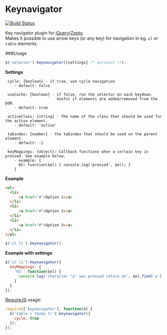 Keynavigator
======

[![Build Status](https://travis-ci.org/nekman/keynavigator.png?branch=master)](https://travis-ci.org/nekman/keynavigator)

Key navigator plugin for <a href="http://jquery.com">jQuery</a>/<a href="http://zeptojs.com">Zepto</a>.
<br/>
Makes it possible to use arrow keys (or any key) for navigation in eg. `ul` or `table` elements.

###Usage
```javascript
$('selector').keynavigator({settings} /* optional */);
```

<strong>Settings</strong>

```
 cycle: {boolean} - if true, use cycle navigation
 	- default: false     
 
 useCache: {boolean} - if false, run the selector on each keydown. 
 					   Useful if elements are added/removed from the DOM.
 	- default: true  
 
 activeClass: {string} - The name of the class that should be used for the active element.
 	- default: 'active'
 
 tabindex: {number} - the tabindex that should be used on the parent element.
 	- default: -1   
 
 keyMappings: {object}: Callback functions when a certain key is pressed. See example below.
 	- example: { 
      65: function($el) { console.log('pressed', $el); }
    }
```

<strong>Example</strong>

```html
<ul>
  <li>
      <a href="#">Option 1</a>
  </li>
  <li>
      <a href="#">Option 2</a>
  </li>
  <li>
      <a href="#">Option 3</a>
  </li>
</ul>
```

```javascript
$('ul li').keynavigator();
```

<strong>Example with settings</strong>
```javascript
$('ul li').keynavigator({
  keyMappings: {
    '65': function($el) {
      console.log('character "a" was pressed return on', $el.find('a').text());
    }
  }
});
```

<a href="http://requirejs.org">RequireJS</a> usage:<br/>

```javascript
require(['keynavigator'], function($) {
  $('table > tbody tr').keynavigator({
    cycle: true
  });
});
```

